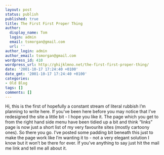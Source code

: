 ```yaml
---
layout: post
status: publish
published: true
title: The First First Proper Thing
author:
  display_name: Tom
  login: admin
  email: tsmorgan@gmail.com
  url: ''
author_login: admin
author_email: tsmorgan@gmail.com
wordpress_id: 410
wordpress_url: http://ghijklmno.net/the-first-first-proper-thing/
date: '2001-10-17 17:24:40 +0100'
date_gmt: '2001-10-17 17:24:40 +0100'
categories:
- Old Blog
tags: []
comments: []
---
```

<!-- more -->

<p>Hi, this is the first of hopefully a constant stream of literal rubbish I&#8217;m planning to write here. If you&#8217;ve been here before you may notice that I&#8217;ve redesigned the site a little bit - I hope you like it. The page which you get to from the right hand side menu have been tidied up a bit and think &#8220;links&#8221; page is now just a short list of my very favourite sites (mostly cartoony ones). So there you go. I&#8217;ve posted some padding bit beneath this just to make the page work like I&#8217;m wanting it to - not a very elegant solution I know but it won&#8217;t be there for ever. If you&#8217;ve anything to say just hit the mail me link and tell me all about it.</p>

